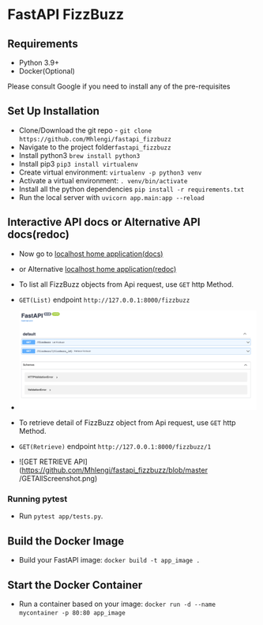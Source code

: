 # FastAPI FizzBuzz

## Requirements
- Python 3.9+
- Docker(Optional)

Please consult Google if you need to install any of the pre-requisites

## Set Up Installation
- Clone/Download the git repo - `git clone https://github.com/Mhlengi/fastapi_fizzbuzz`
- Navigate to the project folder`fastapi_fizzbuzz`
- Install python3 `brew install python3`
- Install pip3 `pip3 install virtualenv`
- Create virtual environment: `virtualenv -p python3 venv`
- Activate a virtual environment: `. venv/bin/activate`
- Install all the python dependencies `pip install -r requirements.txt`
- Run the local server with `uvicorn app.main:app --reload`

## Interactive API docs or Alternative API docs(redoc)   
- Now go to [localhost home application(docs)](http://127.0.0.1:8000/docs)
- or Alternative [localhost home application(redoc)](http://127.0.0.1:8000/redoc)
- To list all FizzBuzz objects from Api request, use `GET` http Method.
- `GET(List)` endpoint `http://127.0.0.1:8000/fizzbuzz`
- ![GET LIST API](https://github.com/Mhlengi/fastapi_fizzbuzz/blob/main/docs_images/docs.png)

- To retrieve detail of FizzBuzz object from Api request, use `GET` http Method.
- `GET(Retrieve)` endpoint `http://127.0.0.1:8000/fizzbuzz/1`
- ![GET RETRIEVE API](https://github.com/Mhlengi/fastapi_fizzbuzz/blob/master
  /GETAllScreenshot.png)

### Running pytest
- Run `pytest app/tests.py`.

## Build the Docker Image
- Build your FastAPI image: `docker build -t app_image .`

## Start the Docker Container
- Run a container based on your image: `docker run -d --name mycontainer -p 80:80 app_image`

